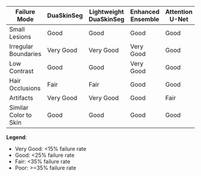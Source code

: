 | Failure Mode          | DuaSkinSeg | Lightweight DuaSkinSeg | Enhanced Ensemble | Attention U-Net | Custom U-Net | MONAI U-Net |
|-----------------------|------------|------------|------------|------------|------------|------------|
| Small Lesions | Good | Good | Good | Good | Fair | Poor |
| Irregular Boundaries | Very Good | Very Good | Very Good | Good | Good | Fair |
| Low Contrast | Good | Good | Very Good | Good | Fair | Poor |
| Hair Occlusions | Fair | Fair | Good | Good | Poor | Poor |
| Artifacts | Very Good | Very Good | Good | Fair | Fair | Good |
| Similar Color to Skin | Good | Good | Good | Good | Good | Fair |

**Legend**: 
- Very Good: <15% failure rate 
- Good: <25% failure rate
- Fair: <35% failure rate
- Poor: >=35% failure rate
